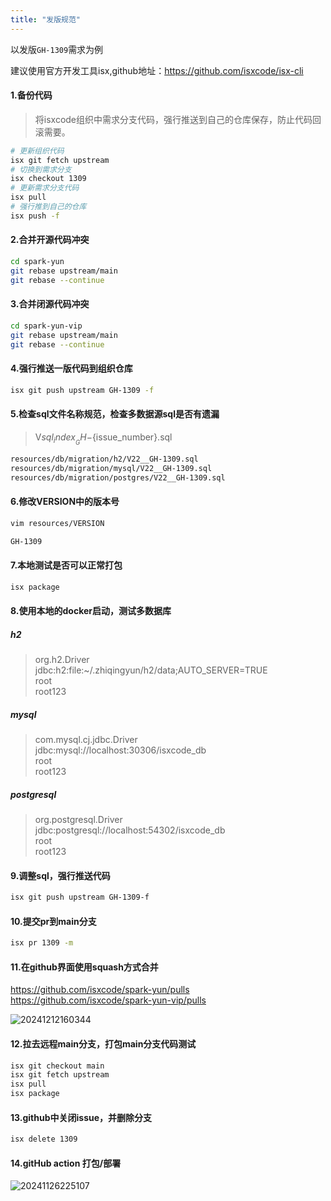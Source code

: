 ```yaml
---
title: "发版规范"
---
```


以发版`GH-1309`需求为例

建议使用官方开发工具isx,github地址：https://github.com/isxcode/isx-cli
	
#### 1.备份代码

> 将isxcode组织中需求分支代码，强行推送到自己的仓库保存，防止代码回滚需要。

```bash
# 更新组织代码
isx git fetch upstream
# 切换到需求分支
isx checkout 1309
# 更新需求分支代码
isx pull
# 强行推到自己的仓库
isx push -f
```

#### 2.合并开源代码冲突

```bash
cd spark-yun
git rebase upstream/main
git rebase --continue
```

#### 3.合并闭源代码冲突

```bash
cd spark-yun-vip
git rebase upstream/main
git rebase --continue
```

#### 4.强行推送一版代码到组织仓库

```bash
isx git push upstream GH-1309 -f
```

#### 5.检查sql文件名称规范，检查多数据源sql是否有遗漏

> V${sql_index}__GH-${issue_number}.sql

```txt
resources/db/migration/h2/V22__GH-1309.sql
resources/db/migration/mysql/V22__GH-1309.sql
resources/db/migration/postgres/V22__GH-1309.sql
```

#### 6.修改VERSION中的版本号

```bash
vim resources/VERSION

GH-1309
```

#### 7.本地测试是否可以正常打包

```bash
isx package
```

#### 8.使用本地的docker启动，测试多数据库

##### h2
> org.h2.Driver   
> jdbc:h2:file:~/.zhiqingyun/h2/data;AUTO_SERVER=TRUE   
> root   
> root123

##### mysql
> com.mysql.cj.jdbc.Driver  
> jdbc:mysql://localhost:30306/isxcode_db   
> root   
> root123  

##### postgresql
> org.postgresql.Driver  
> jdbc:postgresql://localhost:54302/isxcode_db   
> root   
> root123

#### 9.调整sql，强行推送代码

```bash
isx git push upstream GH-1309-f
```

#### 10.提交pr到main分支

```bash
isx pr 1309 -m
```

#### 11.在github界面使用squash方式合并

https://github.com/isxcode/spark-yun/pulls
https://github.com/isxcode/spark-yun-vip/pulls

![20241212160344](https://img.isxcode.com/picgo/20241212160344.png)

#### 12.拉去远程main分支，打包main分支代码测试

```bash
isx git checkout main
isx git fetch upstream
isx pull
isx package
```

#### 13.github中关闭issue，并删除分支

```bash
isx delete 1309
```

#### 14.gitHub action 打包/部署

![20241126225107](https://img.isxcode.com/picgo/20241126225107.png)
